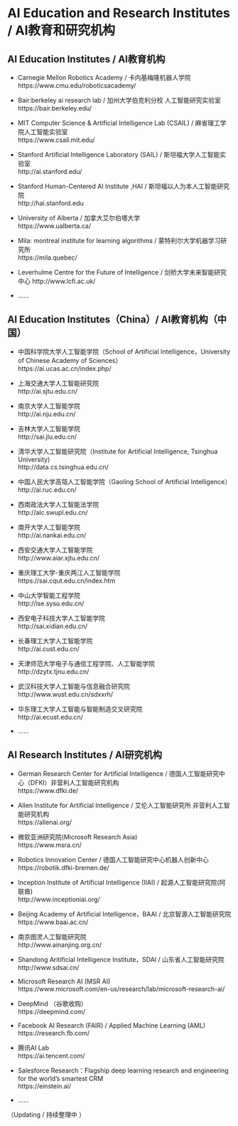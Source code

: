 # AI Education and Research Institutes / AI教育和研究机构


## AI Education Institutes / AI教育机构

<ul>
<li><p>
Carnegie Mellon Robotics Academy / 卡内基梅隆机器人学院 <br>
https://www.cmu.edu/roboticsacademy/
</p></li>

<li><p>
Bair:berkeley ai research lab / 加州大学伯克利分校 人工智能研究实验室 <br>
https://bair.berkeley.edu/
</p></li>

<li><p>
MIT Computer Science & Artificial Intelligence Lab (CSAIL) / 麻省理工学院人工智能实验室 <br>
https://www.csail.mit.edu/
</p></li>

<li><p>
Stanford Artificial Intelligence Laboratory (SAIL) / 斯坦福大学人工智能实验室 <br>
http://ai.stanford.edu/
</p></li>

<li><p>
Stanford Human-Centered AI Institute ,HAI / 斯坦福以人为本人工智能研究院 <br>
http://hai.stanford.edu
</p></li>

<li><p>
University of Alberta / 加拿大艾尔伯塔大学<br>
https://www.ualberta.ca/
</p></li>

<li><p>
Mila: montreal institute for learning algorithms / 蒙特利尔大学机器学习研究所 <br>
https://mila.quebec/
</p></li>

<li><p>
Leverhulme Centre for the Future of Intelligence / 剑桥大学未来智能研究中心
http://www.lcfi.ac.uk/
</p></li>

<li><p>
......
</p></li>

</ul>

## AI Education Institutes（China）/ AI教育机构（中国）

<ul>

<li><p>
中国科学院大学人工智能学院（School of Artificial Intelligence，University of Chinese Academy of Sciences）<br>
https://ai.ucas.ac.cn/index.php/
</p></li>

<li><p>
上海交通大学人工智能研究院<br>
http://ai.sjtu.edu.cn/
</p></li>

<li><p>
南京大学人工智能学院<br>
http://ai.nju.edu.cn/
</p></li>

<li><p>
吉林大学人工智能学院<br>
http://sai.jlu.edu.cn/
</p></li>

<li><p>
清华大学人工智能研究院（Institute for Artificial Intelligence, Tsinghua University)<br>
http://data.cs.tsinghua.edu.cn/
</p></li>

<li><p>
中国人民大学高瓴人工智能学院（Gaoling School of Artificial Intelligence）<br>
http://ai.ruc.edu.cn/
</p></li>

<li><p>
西南政法大学人工智能法学院<br>
http://alc.swupl.edu.cn/
</p></li>

<li><p>
南开大学人工智能学院<br>
http://ai.nankai.edu.cn/
</p></li>

<li><p>
西安交通大学人工智能学院<br>
http://www.aiar.xjtu.edu.cn/
</p></li>

<li><p>
重庆理工大学-重庆两江人工智能学院<br>
https://sai.cqut.edu.cn/index.htm
</p></li>

<li><p>
中山大学智能工程学院<br>
http://ise.sysu.edu.cn/
</p></li>

<li><p>
西安电子科技大学人工智能学院<br>
http://sai.xidian.edu.cn/
</p></li>

<li><p>
长春理工大学人工智能学院<br>
http://ai.cust.edu.cn/
</p></li>

<li><p>
天津师范大学电子与通信工程学院、人工智能学院<br>
http://dzytx.tjnu.edu.cn/
</p></li>

<li><p>
武汉科技大学人工智能与信息融合研究院<br>
http://www.wust.edu.cn/sdxxrh/
</p></li>

<li><p>
华东理工大学人工智能与智能制造交叉研究院<br>
http://ai.ecust.edu.cn/
</p></li>

<li><p>
......
</p></li>

</ul>

## AI Research Institutes / AI研究机构

<ul>
  
<li><p>
German Research Center for Artificial Intelligence / 德国人工智能研究中心（DFKI）非营利人工智能研究机构 <br>
https://www.dfki.de/
</p></li>

<li><p>
Allen Institute for Artificial Intelligence / 艾伦人工智能研究所 非营利人工智能研究机构 <br>
https://allenai.org/
</p></li>
  
<li><p>
微软亚洲研究院(Microsoft Research Asia) <br>
https://www.msra.cn/
</p></li>

<li><p>
Robotics Innovation Center / 德国人工智能研究中心机器人创新中心 <br>
https://robotik.dfki-bremen.de/
</p></li>

<li><p>
Inception Institute of Artificial Intelligence (IIAI) / 起源人工智能研究院(阿联酋) <br>
http://www.inceptioniai.org/
</p></li>

<li><p>
Beijing Academy of Artificial Intelligence，BAAI / 北京智源人工智能研究院 <br>
https://www.baai.ac.cn/
</p></li>

<li><p>
南京图灵人工智能研究院 <br>
http://www.ainanjing.org.cn/
</p></li>

<li><p>
Shandong Aritificial Intelligence Institute，SDAI / 山东省人工智能研究院 <br>
http://www.sdsai.cn/
</p></li>

<li><p>
Microsoft Research AI (MSR AI) <br>
https://www.microsoft.com/en-us/research/lab/microsoft-research-ai/
</p></li>

<li><p>
DeepMind （谷歌收购） <br>
https://deepmind.com/
</p></li>

<li><p>
Facebook AI Research (FAIR) / Applied Machine Learning (AML) <br>
https://research.fb.com/
</p></li>

<li><p>
腾讯AI Lab <br>
https://ai.tencent.com/
</p></li>

<li><p>
Salesforce Research：Flagship deep learning research and engineering for the world’s smartest CRM <br>
https://einstein.ai/
</p></li>

<li><p>
......
</p></li>

</ul>

（Updating / 持续整理中 ）
